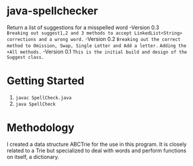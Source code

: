 java-spellchecker
=================

Return a list of suggestions for a misspelled word
-Version 0.3  
````Breaking out suggest1,2 and 3 methods to accept LinkedList<String> corrections and a wrong word.````
-Version 0.2
````Breaking out the correct method to Omission, Swap, Single Letter and Add a letter.````
````Adding the +All methods.````
-Version 0.1
````This is the initial build and design of the Suggest class.````


Getting Started
===============
1. ````javac SpellCheck.java````
2. ````java SpellCheck ````

Methodology
===========
I created a data structure ABCTrie for the use in this program. It is closely related to a Trie but specialized to deal with words and perform functions on itself, a dictionary. 
